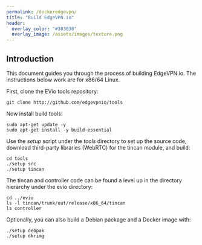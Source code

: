 ```yaml
---
permalink: /dockeredgevpn/
title: "Build EdgeVPN.io"
header:
  overlay_color: "#303030"
  overlay_image: /assets/images/texture.png
---
```


## Introduction

This document guides you through the process of building EdgeVPN.io. The instructions below work are for x86/64 Linux.

First, clone the EVio tools repository:

```
git clone http://github.com/edgevpnio/tools
```

Now install build tools:

```
sudo apt-get update -y 
sudo apt-get install -y build-essential
```

Use the _setup_ script under the _tools_ directory to set up the source code, download third-party libraries (WebRTC) for the tincan module, and build:

```
cd tools
./setup src
./setup tincan
```

The tincan and controller code can be found a level up in the directory hierarchy under the evio directory:

```
cd ../evio
ls -l tincan/trunk/out/release/x86_64/tincan
ls controller
```

Optionally, you can also build a Debian package and a Docker image with:

```
./setup debpak
./setup dkrimg
```




